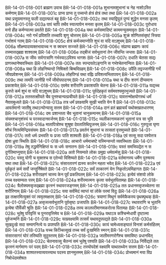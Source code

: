 BR-14-01-018-001	ब्राह्मण उवाच
BR-14-01-018-001a	शुभानामशुभानां च नेह नाशोऽस्ति कर्मणाम्
BR-14-01-018-001c	प्राप्य प्राप्य तु पच्यन्ते क्षेत्रं क्षेत्रं तथा तथा
BR-14-01-018-002a	यथा प्रसूयमानस्तु फली दद्यात्फलं बहु
BR-14-01-018-002c	तथा स्याद्विपुलं पुण्यं शुद्धेन मनसा कृतम्
BR-14-01-018-003a	पापं चापि तथैव स्यात्पापेन मनसा कृतम्
BR-14-01-018-003c	पुरोधाय मनो हीह कर्मण्यात्मा प्रवर्तते
BR-14-01-018-004a	यथा कर्मसमादिष्टं काममन्युसमावृतः
BR-14-01-018-004c	नरो गर्भं प्रविशति तच्चापि शृणु चोत्तरम्
BR-14-01-018-005a	शुक्रं शोणितसंसृष्टं स्त्रिया गर्भाशयं गतम्
BR-14-01-018-005c	क्षेत्रं कर्मजमाप्नोति शुभं वा यदि वाऽशुभम्
BR-14-01-018-006a	सौक्ष्म्यादव्यक्तभावाच्च न स क्वचन सज्जते
BR-14-01-018-006c	संप्राप्य ब्रह्मणः कायं तस्मात्तद्ब्रह्म शाश्वतम्
BR-14-01-018-006e	तद्बीजं सर्वभूतानां तेन जीवन्ति जन्तवः
BR-14-01-018-007a	स जीवः सर्वगात्राणि गर्भस्याऽऽविश्य भागशः
BR-14-01-018-007c	दधाति चेतसा सद्यः प्राणस्थानेष्ववस्थितः
BR-14-01-018-007e	ततः स्पन्दयतेऽङ्गानि स गर्भश्चेतनान्वितः
BR-14-01-018-008a	यथा हि लोहनिष्यन्दो निषिक्तो बिम्बविग्रहम्
BR-14-01-018-008c	उपैति तद्वज्जानीहि गर्भे जीवप्रवेशनम्
BR-14-01-018-009a	लोहपिण्डं यथा वह्निः प्रविशत्यभितापयन्
BR-14-01-018-009c	तथा त्वमपि जानीहि गर्भे जीवोपपादनम्
BR-14-01-018-010a	यथा च दीपः शरणं दीप्यमानः प्रकाशयेत्
BR-14-01-018-010c	एवमेव शरीराणि प्रकाशयति चेतना
BR-14-01-018-011a	यद्यच्च कुरुते कर्म शुभं वा यदि वाऽशुभम्
BR-14-01-018-011c	पूर्वदेहकृतं सर्वमवश्यमुपभुज्यते
BR-14-01-018-012a	ततस्तत्क्षीयते चैव पुनश्चान्यत्प्रचीयते
BR-14-01-018-012c	यावत्तन्मोक्षयोगस्थं धर्मं नैवावबुध्यते
BR-14-01-018-013a	तत्र धर्मं प्रवक्ष्यामि सुखी भवति येन वै
BR-14-01-018-013c	आवर्तमानो जातीषु तथाऽन्योन्यासु सत्तम
BR-14-01-018-014a	दानं व्रतं ब्रह्मचर्यं यथोक्तव्रतधारणम्
BR-14-01-018-014c	दमः प्रशान्तता चैव भूतानां चानुकम्पनम्
BR-14-01-018-015a	संयमश्चानृशंस्यं च परस्वादानवर्जनम्
BR-14-01-018-015c	व्यलीकानामकरणं भूतानां यत्र सा भुवि
BR-14-01-018-016a	मातापित्रोश्च शुश्रूषा देवतातिथिपूजनम्
BR-14-01-018-016c	गुरुपूजा घृणा शौचं नित्यमिन्द्रियसंयमः
BR-14-01-018-017a	प्रवर्तनं शुभानां च तत्सतां वृत्तमुच्यते
BR-14-01-018-017c	ततो धर्मः प्रभवति यः प्रजाः पाति शाश्वतीः
BR-14-01-018-018a	एवं सत्सु सदा पश्येत्तत्र ह्येषा ध्रुवा स्थितिः
BR-14-01-018-018c	आचारो धर्ममाचष्टे यस्मिन्सन्तो व्यवस्थिताः
BR-14-01-018-019a	तेषु तद्धर्मनिक्षिप्तं यः स धर्मः सनातनः
BR-14-01-018-019c	यस्तं समभिपद्येत न स दुर्गतिमाप्नुयात्
BR-14-01-018-020a	अतो नियम्यते लोकः प्रमुह्य धर्मवर्त्मसु
BR-14-01-018-020c	यस्तु योगी च मुक्तश्च स एतेभ्यो विशिष्यते
BR-14-01-018-021a	वर्तमानस्य धर्मेण पुरुषस्य यथा तथा
BR-14-01-018-021c	संसारतारणं ह्यस्य कालेन महता भवेत्
BR-14-01-018-022a	एवं पूर्वकृतं कर्म सर्वो जन्तुर्निषेवते
BR-14-01-018-022c	सर्वं तत्कारणं येन निकृतोऽयमिहागतः
BR-14-01-018-023a	शरीरग्रहणं चास्य केन पूर्वं प्रकल्पितम्
BR-14-01-018-023c	इत्येवं संशयो लोके तच्च वक्ष्याम्यतः परम्
BR-14-01-018-024a	शरीरमात्मनः कृत्वा सर्वभूतपितामहः
BR-14-01-018-024c	त्रैलोक्यमसृजद्ब्रह्मा कृत्स्नं स्थावरजङ्गमम्
BR-14-01-018-025a	ततः प्रधानमसृजच्चेतना सा शरीरिणाम्
BR-14-01-018-025c	यया सर्वमिदं व्याप्तं यां लोके परमां विदुः
BR-14-01-018-026a	इह तत्क्षरमित्युक्तं परं त्वमृतमक्षरम्
BR-14-01-018-026c	त्रयाणां मिथुनं सर्वमेकैकस्य पृथक्पृथक्
BR-14-01-018-027a	असृजत्सर्वभूतानि पूर्वसृष्टः प्रजापतिः
BR-14-01-018-027c	स्थावराणि च भूतानि इत्येषा पौर्विकी श्रुतिः
BR-14-01-018-028a	तस्य कालपरीमाणमकरोत्स पितामहः
BR-14-01-018-028c	भूतेषु परिवृत्तिं च पुनरावृत्तिमेव च
BR-14-01-018-029a	यथाऽत्र कश्चिन्मेधावी दृष्टात्मा पूर्वजन्मनि
BR-14-01-018-029c	यत्प्रवक्ष्यामि तत्सर्वं यथावदुपपद्यते
BR-14-01-018-030a	सुखदुःखे सदा सम्यगनित्ये यः प्रपश्यति
BR-14-01-018-030c	कायं चामेध्यसङ्घातं विनाशं कर्मसंहितम्
BR-14-01-018-031a	यच्च किञ्चित्सुखं तच्च सर्वं दुःखमिति स्मरन्
BR-14-01-018-031c	संसारसागरं घोरं तरिष्यति सुदुस्तरम्
BR-14-01-018-032a	जातीमरणरोगैश्च समाविष्टः प्रधानवित्
BR-14-01-018-032c	चेतनावत्सु चैतन्यं समं भूतेषु पश्यति
BR-14-01-018-033a	निर्विद्यते ततः कृत्स्नं मार्गमाणः परं पदम्
BR-14-01-018-033c	तस्योपदेशं वक्ष्यामि याथातथ्येन सत्तम
BR-14-01-018-034a	शाश्वतस्याव्ययस्याथ पदस्य ज्ञानमुत्तमम्
BR-14-01-018-034c	प्रोच्यमानं मया विप्र निबोधेदमशेषतः
